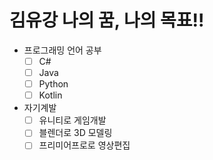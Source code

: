 # 김유강 나의 꿈, 나의 목표!!

- 프로그래밍 언어 공부
    - [ ] C#
    - [ ] Java
    - [ ] Python
    - [ ] Kotlin
- 자기계발
    - [ ] 유니티로 게임개발
    - [ ] 블렌더로 3D 모델링
    - [ ] 프리미어프로로 영상편집